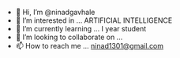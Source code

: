 - 👋 Hi, I’m @ninadgavhale
- 👀 I’m interested in ... ARTIFICIAL INTELLIGENCE
- 🌱 I’m currently learning ... I year student 
- 💞️ I’m looking to collaborate on ... 
- 📫 How to reach me ... ninad1301@gmail.com

<!---
ninadgavhale/ninadgavhale is a ✨ special ✨ repository because its `README.md` (this file) appears on your GitHub profile.
You can click the Preview link to take a look at your changes.
--->
